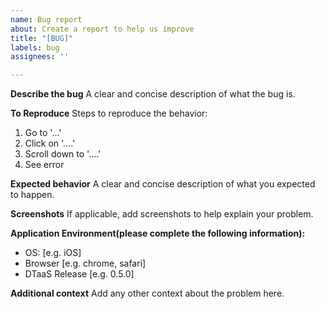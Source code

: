 ```yaml
---
name: Bug report
about: Create a report to help us improve
title: "[BUG]"
labels: bug
assignees: ''

---
```


**Describe the bug**
A clear and concise description of what the bug is.

**To Reproduce**
Steps to reproduce the behavior:
1. Go to '...'
2. Click on '....'
3. Scroll down to '....'
4. See error

**Expected behavior**
A clear and concise description of what you expected to happen.

**Screenshots**
If applicable, add screenshots to help explain your problem.

**Application Environment(please complete the following information):**
 - OS: [e.g. iOS]
 - Browser [e.g. chrome, safari]
 - DTaaS Release [e.g. 0.5.0]


**Additional context**
Add any other context about the problem here.
